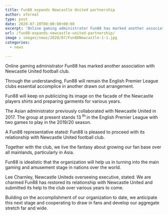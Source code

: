 ```yaml
---
title: Fun88 expands Newcastle United partnership
author: xforeal 
type: post
date: 2020-07-20T00:00:00+00:00
excerpt: 'Online gaming administrator Fun88 has marked another association with Newcastle United football club '
url: /fun88-expands-newcastle-united-partnership/
image : images/news/2020/07/Fun88Newcastle-1-1.jpg
categories:
  - news

---
```

Online gaming administrator Fun88 has marked another association with Newcastle United football club. 

Through the understanding, Fun88 will remain the English Premier League clubs essential accomplice in another drawn out arrangement. 

Fun88 will keep on publicizing its image on the facade of the Newcastle players shirts and preparing garments for various years. 

The Asian administrator previously collaborated with Newcastle United in 2017. The group at present stands 13 <sup>th </sup> in the English Premier League with two games to play in the 2019/20 season. 

A Fun88 representative stated: Fun88 is pleased to proceed with its relationship with Newcastle United football club. 

Together with the club, we live the fantasy about growing our fan base over all mainlands, particularly in Asia. 

Fun88 is idealistic that the organization will help us in turning into the main gaming and amusement stage in nations over the world. 

Lee Charnley, Newcastle Uniteds overseeing executive, stated: We are charmed Fun88 has restored its relationship with Newcastle United and submitted its help to the club over various years to come. 

Building on the accomplishment of our organization to date, we anticipate this next stage and cooperating to draw in fans and develop our aggregate stretch far and wide.